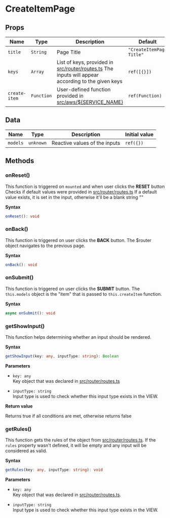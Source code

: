 # CreateItemPage

## Props

| Name          | Type       | Description                                                                                                               | Default                  |
| ------------- | ---------- | ------------------------------------------------------------------------------------------------------------------------- | ------------------------ |
| `title`       | `String`   | Page Title                                                                                                                | `"CreateItemPage Title"` |
| `keys`        | `Array`    | List of keys, provided in [src/router/routes.ts](src/router/routes.ts) The inputs will appear according to the given keys | `ref([{}])`              |
| `create-item` | `Function` | User-defined function provided in [src/aws/${SERVICE_NAME}](src/aws)                                                      | `ref(Function)`          |

## Data

| Name     | Type      | Description                   | Initial value |
| -------- | --------- | ----------------------------- | ------------- |
| `models` | `unknown` | Reactive values of the inputs | `ref({})`     |

## Methods

### onReset()

This function is triggered on `mounted` and when user clicks the **RESET**
button
Checks if default values were provided in
[src/router/routes.ts](src/router/routes.ts)
If a default value exists, it is set in the input, otherwise it'll be a blank
string ""

**Syntax**

```typescript
onReset(): void
```

### onBack()

This function is triggered on user clicks the **BACK** button.
The $router object navigates to the previous page.

**Syntax**

```typescript
onBack(): void
```

### onSubmit()

This function is triggered on user clicks the **SUBMIT** button.
The `this.models` object is the "item" that is passed to `this.createItem`
function.

**Syntax**

```typescript
async onSubmit(): void
```

### getShowInput()

This function helps determining whether an input should be rendered.

**Syntax**

```typescript
getShowInput(key: any, inputType: string): Boolean
```

**Parameters**

- `key: any`<br/>
  Key object that was declared in [src/router/routes.ts](src/router/routes.ts)

- `inputType: string`<br/>
  Input type is used to check whether this input type exists in the VIEW.

**Return value**

Returns true if all conditions are met, otherwise returns false

### getRules()

This function gets the rules of the object from
[src/router/routes.ts](src/router/routes.ts).
If the `rules` property wasn't defined, it will be empty and any input will be
considered as valid.

**Syntax**

```typescript
getRules(key: any, inputType: string): void
```

**Parameters**

- `key: any`<br/>
  Key object that was declared in [src/router/routes.ts](src/router/routes.ts).

- `inputType: string`<br/>
  Input type is used to check whether this input type exists in the VIEW.

